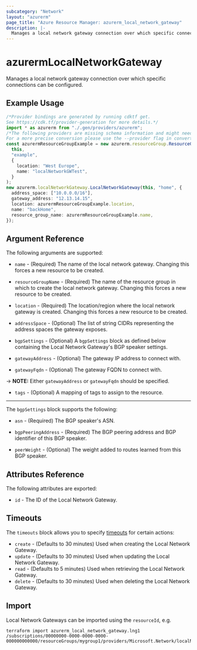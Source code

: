 ```yaml
---
subcategory: "Network"
layout: "azurerm"
page_title: "Azure Resource Manager: azurerm_local_network_gateway"
description: |-
  Manages a local network gateway connection over which specific connections can be configured.
---
```


# azurermLocalNetworkGateway

Manages a local network gateway connection over which specific connections can be configured.

## Example Usage

```typescript
/*Provider bindings are generated by running cdktf get.
See https://cdk.tf/provider-generation for more details.*/
import * as azurerm from "./.gen/providers/azurerm";
/*The following providers are missing schema information and might need manual adjustments to synthesize correctly: azurerm.
For a more precise conversion please use the --provider flag in convert.*/
const azurermResourceGroupExample = new azurerm.resourceGroup.ResourceGroup(
  this,
  "example",
  {
    location: "West Europe",
    name: "localNetworkGWTest",
  }
);
new azurerm.localNetworkGateway.LocalNetworkGateway(this, "home", {
  address_space: ["10.0.0.0/16"],
  gateway_address: "12.13.14.15",
  location: azurermResourceGroupExample.location,
  name: "backHome",
  resource_group_name: azurermResourceGroupExample.name,
});

```

## Argument Reference

The following arguments are supported:

*   `name` - (Required) The name of the local network gateway. Changing this forces a new resource to be created.

*   `resourceGroupName` - (Required) The name of the resource group in which to create the local network gateway. Changing this forces a new resource to be created.

*   `location` - (Required) The location/region where the local network gateway is created. Changing this forces a new resource to be created.

*   `addressSpace` - (Optional) The list of string CIDRs representing the address spaces the gateway exposes.

*   `bgpSettings` - (Optional) A `bgpSettings` block as defined below containing the Local Network Gateway's BGP speaker settings.

*   `gatewayAddress` - (Optional) The gateway IP address to connect with.

*   `gatewayFqdn` - (Optional) The gateway FQDN to connect with.

\-> **NOTE:** Either `gatewayAddress` or `gatewayFqdn` should be specified.

* `tags` - (Optional) A mapping of tags to assign to the resource.

***

The `bgpSettings` block supports the following:

*   `asn` - (Required) The BGP speaker's ASN.

*   `bgpPeeringAddress` - (Required) The BGP peering address and BGP identifier of this BGP speaker.

*   `peerWeight` - (Optional) The weight added to routes learned from this BGP speaker.

## Attributes Reference

The following attributes are exported:

* `id` - The ID of the Local Network Gateway.

## Timeouts

The `timeouts` block allows you to specify [timeouts](https://www.terraform.io/language/resources/syntax#operation-timeouts) for certain actions:

* `create` - (Defaults to 30 minutes) Used when creating the Local Network Gateway.
* `update` - (Defaults to 30 minutes) Used when updating the Local Network Gateway.
* `read` - (Defaults to 5 minutes) Used when retrieving the Local Network Gateway.
* `delete` - (Defaults to 30 minutes) Used when deleting the Local Network Gateway.

## Import

Local Network Gateways can be imported using the `resourceId`, e.g.

```console
terraform import azurerm_local_network_gateway.lng1 /subscriptions/00000000-0000-0000-0000-000000000000/resourceGroups/mygroup1/providers/Microsoft.Network/localNetworkGateways/lng1
```
